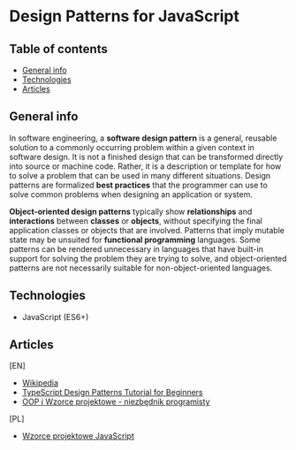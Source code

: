 # Design Patterns for JavaScript

## Table of contents

- [General info](#general-info)
- [Technologies](#technologies)
- [Articles](#articles)

## General info

In software engineering, a **software design pattern** is a general, reusable solution to a commonly occurring problem within a given context in software design. It is not a finished design that can be transformed directly into source or machine code. Rather, it is a description or template for how to solve a problem that can be used in many different situations. Design patterns are formalized **best practices** that the programmer can use to solve common problems when designing an application or system.

**Object-oriented design patterns** typically show **relationships** and **interactions** between **classes** or **objects**, without specifying the final application classes or objects that are involved. Patterns that imply mutable state may be unsuited for **functional programming** languages. Some patterns can be rendered unnecessary in languages that have built-in support for solving the problem they are trying to solve, and object-oriented patterns are not necessarily suitable for non-object-oriented languages.

## Technologies

- JavaScript (ES6+)

## Articles
[EN]
* [Wikipedia](https://en.wikipedia.org/wiki/Software_design_pattern)
* [TypeScript Design Patterns Tutorial for Beginners](https://www.youtube.com/watch?v=5rsvkHY4FGE)
* [OOP i Wzorce projektowe - niezbędnik programisty](https://www.youtube.com/watch?v=5BME8zimEN8)

[PL]
* [Wzorce projektowe JavaScript](https://frontstack.pl/wzorce-projektowe-javascript/)
